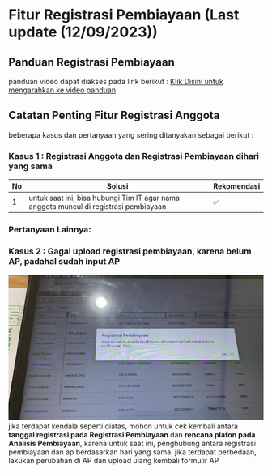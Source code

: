 # Fitur Registrasi Pembiayaan (Last update (12/09/2023))
## Panduan Registrasi Pembiayaan
panduan video dapat diakses pada link berikut :
[Klik Disini untuk mengarahkan ke video panduan](https://drive.google.com/drive/folders/1fk09QpIVMg8Nq7Eo-Xqb_fMIs1R9DpmE?hl=id)

## Catatan Penting Fitur Registrasi Anggota
beberapa kasus dan pertanyaan yang sering ditanyakan sebagai berikut : 
### Kasus 1 : Registrasi Anggota dan Registrasi Pembiayaan dihari yang sama 

| No | Solusi | Rekomendasi
| ----------- | ----------- |---|
| 1 | untuk saat ini, bisa hubungi Tim IT agar nama anggota muncul di registrasi pembiayaan | ✅
### Pertanyaan Lainnya:

### Kasus 2 : Gagal upload registrasi pembiayaan, karena belum AP, padahal sudah input AP
![error_ap_1](images/error_ap_1.png)
jika terdapat kendala seperti diatas, mohon untuk cek kembali antara **tanggal registrasi pada Registrasi Pembiayaan** dan **rencana plafon pada Analisis Pembiayaan**, karena untuk saat ini, penghubung antara registrasi pembiayaan dan ap berdasarkan hari yang sama.
jika terdapat perbedaan, lakukan perubahan di AP dan upload ulang kembali formulir AP

